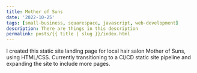 ```yaml
---
title: Mother of Suns
date: '2022-10-25'
tags: [small-business, squarespace, javascript, web-development]
description: There are things in this description
permalink: posts/{{ title | slug }}/index.html
---
```

I created this static site landing page for local hair salon Mother of Suns, using HTML/CSS. Currently transitioning to a CI/CD static site pipeline and expanding the site to include more pages.